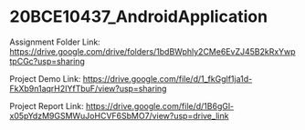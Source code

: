 # 20BCE10437_AndroidApplication
Assignment Folder Link: https://drive.google.com/drive/folders/1bdBWphly2CMe6EvZJ45B2kRxYwptpCGc?usp=sharing

Project Demo Link: https://drive.google.com/file/d/1_fkGglf1ja1d-FkXb9n1aqrH2IYfTbuF/view?usp=sharing

Project Report Link: https://drive.google.com/file/d/1B6gGl-x05pYdzM9GSMWuJoHCVF6SbMO7/view?usp=drive_link
